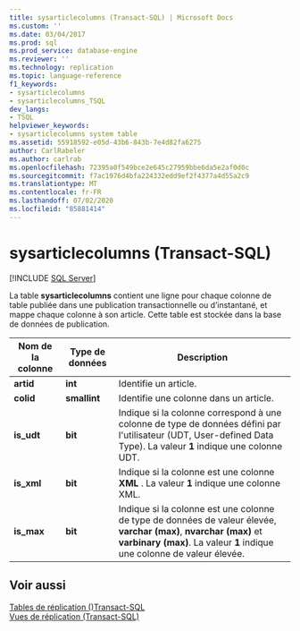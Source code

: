 ```yaml
---
title: sysarticlecolumns (Transact-SQL) | Microsoft Docs
ms.custom: ''
ms.date: 03/04/2017
ms.prod: sql
ms.prod_service: database-engine
ms.reviewer: ''
ms.technology: replication
ms.topic: language-reference
f1_keywords:
- sysarticlecolumns
- sysarticlecolumns_TSQL
dev_langs:
- TSQL
helpviewer_keywords:
- sysarticlecolumns system table
ms.assetid: 55918592-e05d-43b6-843b-7e4d82fa6275
author: CarlRabeler
ms.author: carlrab
ms.openlocfilehash: 72395a0f549bce2e645c27959bbe6da5e2af0d0c
ms.sourcegitcommit: f7ac1976d4bfa224332edd9ef2f4377a4d55a2c9
ms.translationtype: MT
ms.contentlocale: fr-FR
ms.lasthandoff: 07/02/2020
ms.locfileid: "85881414"
---
```

# <a name="sysarticlecolumns-transact-sql"></a>sysarticlecolumns (Transact-SQL)
[!INCLUDE [SQL Server](../../includes/applies-to-version/sqlserver.md)]

  La table **sysarticlecolumns** contient une ligne pour chaque colonne de table publiée dans une publication transactionnelle ou d’instantané, et mappe chaque colonne à son article. Cette table est stockée dans la base de données de publication.  
  
|Nom de la colonne|Type de données|Description|  
|-----------------|---------------|-----------------|  
|**artid**|**int**|Identifie un article.|  
|**colid**|**smallint**|Identifie une colonne dans un article.|  
|**is_udt**|**bit**|Indique si la colonne correspond à une colonne de type de données défini par l'utilisateur (UDT, User-defined Data Type). La valeur **1** indique une colonne UDT.|  
|**is_xml**|**bit**|Indique si la colonne est une colonne **XML** . La valeur **1** indique une colonne XML.|  
|**is_max**|**bit**|Indique si la colonne est une colonne de type de données de valeur élevée, **varchar (max)**, **nvarchar (max)** et **varbinary (max)**. La valeur **1** indique une colonne de valeur élevée.|  
  
## <a name="see-also"></a>Voir aussi  
 [Tables de réplication &#40;&#41;Transact-SQL](../../relational-databases/system-tables/replication-tables-transact-sql.md)   
 [Vues de réplication &#40;Transact-SQL&#41;](../../relational-databases/system-views/replication-views-transact-sql.md)  
  
  

